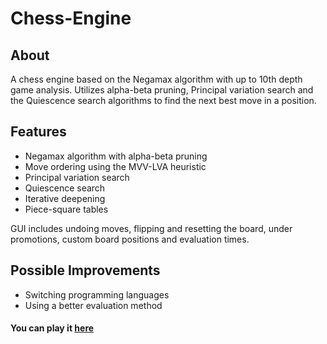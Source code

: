# Chess-Engine

## About
A chess engine based on the Negamax algorithm with up to 10th depth game analysis. Utilizes alpha-beta pruning, Principal variation search and the Quiescence search algorithms to find the next best move in a position. 

## Features
- Negamax algorithm with alpha-beta pruning
- Move ordering using the MVV-LVA heuristic
- Principal variation search
- Quiescence search
- Iterative deepening
- Piece-square tables


GUI includes undoing moves, flipping and resetting the board, under promotions, custom board positions and evaluation times.

## Possible Improvements
- Switching programming languages
- Using a better evaluation method


#### You can play it [here]()
